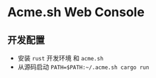 # Acme.sh Web Console

## 开发配置

- 安装 `rust` 开发环境 和 `acme.sh`
- 从源码启动 `PATH=$PATH:~/.acme.sh cargo run`
